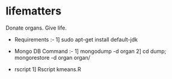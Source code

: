 # lifematters
Donate organs. Give life.


* Requirements :-
1] sudo apt-get install default-jdk



* Mongo DB Command :-
1] mongodump -d organ
2] cd dump; mongorestore -d organ organ/


* rscript
1] Rscript kmeans.R <DonorEmail-ID>

